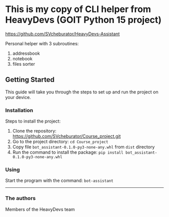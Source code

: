 # This is my copy of CLI helper from HeavyDevs (GOIT Python 15 project)

https://github.com/SVcheburator/HeavyDevs-Assistant

Personal helper with 3 subroutines:

 1. addressbook
 2. notebook
 3. files sorter

## Getting Started

This guide will take you through the steps to set up and run the project on your device.


### Installation

Steps to install the project:

1. Clone the repository: https://github.com/SVcheburator/Course_project.git
2. Go to the project directory: `cd Course_project`
3. Copy file `bot_assistant-0.1.0-py3-none-any.whl` from `dist` directory
4. Run the command to install the package: `pip install bot_assistant-0.1.0-py3-none-any.whl`

### Using

Start the program with the command: `bot-assistant`

---------

### The authors

Members of the HeavyDevs team
